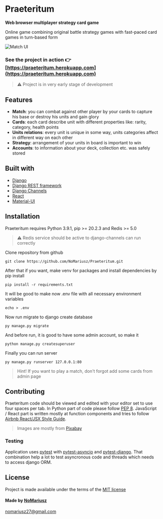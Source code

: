 # Praeteritum

**Web browser multiplayer strategy card game**

Online game combining original battle strategy games with fast-paced card games in turn-based form

![Match UI](https://user-images.githubusercontent.com/60425872/109867369-b0d21b00-7c66-11eb-8637-49fd04a0ff60.jpg)

### See the project in action 👉 [https://praeteritum.herokuapp.com](https://praeteritum.herokuapp.com)

> ⚠️ Project is in very early stage of development

## Features

- **Match**: you can combat against other player by your cards to capture his base or destroy his units and gain glory
- **Cards**: each card describe unit with different properties like: rarity, category, health points
- **Units relations**: every unit is unique in some way, units categories affect in different way on each other
- **Strategy**: arrangement of your units in board is important to win
- **Accounts**: to information about your deck, collection etc. was safely stored

## Built with

* [Django](https://github.com/django/django)
* [Django REST framework](https://github.com/encode/django-rest-framework)
* [Django Channels](https://github.com/django/channels)
* [React](https://github.com/facebook/react)
* [Material-UI](https://github.com/mui-org/material-ui)

## Installation

Praeteritum requires Python 3.9.1, pip >= 20.2.3 and Redis >= 5.0
> ⚠️ Redis service should be active to django-channels can run correctly

Clone repository from github
```
git clone https://github.com/NoMariusz/Praeteritum.git
```

After that if you want, make venv for packages and install dependencies by pip install
```
pip install -r requirements.txt
```

It will be good to make now .env file with all necessary environment variables
```
echo > .env
```

Now run migrate to django create database
```
py manage.py migrate
```

And before run, it is good to have some admin account, so make it
```
python manage.py createsuperuser
```

Finally you can run server
```
py manage.py runserver 127.0.0.1:80
```

> Hint! If you want to play a match, don't forgot add some cards from admin page

## Contributing

Praeteritum code should be viewed and edited with your editor set to use four spaces per tab.
In Python part of code please follow [PEP 8](https://www.python.org/dev/peps/pep-0008/).
JavaScript / React part is written mostly at function components and tries to follow [Airbnb React/JSX Style Guide](https://github.com/airbnb/javascript/tree/master/react).
> Images are mostly from [Pixabay](pixabay.com)

### Testing

Application uses [pytest](pytest.org) with [pytest-asyncio](https://pypi.org/project/pytest-asyncio) and [pytest-django](https://pypi.org/project/pytest-django/).
That combination help a lot to test asyncronous code and threads which needs to access django ORM.

## License

Project is made available under the terms of the [MIT license](https://github.com/NoMariusz/Praeteritum/blob/main/LICENSE)

#### Made by [NoMariusz](https://github.com/NoMariusz)

nomariusz27@gmail.com
